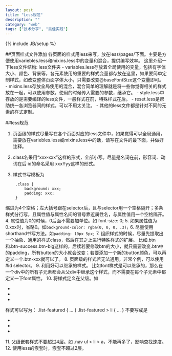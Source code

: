 ```yaml
---
layout: post
title: "Less规范"
description: ""
category: "web"
tags: ["技术分享", "最佳实践"]
---
```

{% include JB/setup %}

##页面样式文件添加
各页面的样式用less来写，放在less/pages/下面。主要是方便使用variebles.less和mixins.less中的变量和混合，提供编写效率。
这里介绍一下less文件结构:
    less文件夹
        -   variables.less存放着全局使用的变量，包括有字体大小、颜色、背景等，各元素使用的重要的样式变量都存放在这里，如果要简单定制样式，如改变整体页面字体大小，只需要改变@baseFontSize这个变量即可。
        -   mixins.less存放全局使用的混合，混合简单的理解就是将一些你觉得相关的样式放在一起，可以使用参数，使用的时候传入需要的参数，继承它。
        -   style.less中存放的是需要编译的less文件，一般样式在前，特殊样式在后。
        -   reset.less是帮助统一各浏览器间的样式。可以不用太关注。
        -   其他的less文件都是针对不同的元素的样式定制。

##less规范
1. 页面级的样式尽量写在各个页面对应的less文件中，如果觉得可以全局通用，需要放在variebles.less或mixins.less中的话，请写在文件的最下面，并做好注释。
2. class名采用“xxx-xxx”这样的形式，全部小写。尽量是名词在前，形容词、动词在后
   id的命名采用 xxxYyy这样的形式。
3. 样式书写模板为

        .class {
            background: xxx;
            padding: xxx;
        }
缩进为4个空格；左大括号跟在selector后，且与selector用一个空格隔开；多条样式分行写，且属性值与属性名间的冒号靠近属性名，与属性值用一个空格隔开。
4. 属性值为0的时候，0后面不需要加单位。如
    font-size: 0;
5. 如果属性值为0.xxx时，省略0。如`background-color: rgba(0, 0, 0, .3);`
6. 尽量使用shorthand书写方法。如`padding: 10px 5px;`
7. 组织样式的时候，尽量先提取出一个抽象、通用的样式class，然后在其之上进行特殊样式的扩展。
比如.btn和.btn-success\.btn-big这样的，后续若要修改btn的大小，就只需要改变.btn中的padding，所有button的大小就会改变；若要添加一个新的button颜色，可以再定义一个.btn-xxx就可以了。
8. 页面级的样式若无法通用，非常个例，可以使用#id selector。
9. 利用好可以继承的样式。  比如font样式是可以继承的，那么在一个div中的所有子元素都会从父div中继承这个样式，而不需要在每个子元素中都定义一下font属性。
10. 将样式定义在父级。如
    <ul class="list-featured">
        <li></li>
        <li></li>
        <li></li>
    </ul>
    样式可以写为：
    .list-featured {
    ...
    }
    .list-featured > li {
    ...
    }
    不要写成是
    <ul>
        <li class="item"></li>
        <li class="item"></li>
        <li class="item"></li>
    </ul>
11. 父级嵌套样式不要超过4层。如 .nav ul > li > a，不能再多了，影响查找速度。
12. 使用less的嵌套时，嵌套不超过2层。

